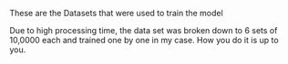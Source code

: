 These are the Datasets that were used to train the model

Due to high processing time, the data set was broken down to 6 sets of 10,0000 each and trained one by one in my case. How you do it is up to you. 
